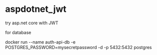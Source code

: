 # aspdotnet_jwt
try asp.net core with JWT

for database

docker run --name auth-api-db -e POSTGRES_PASSWORD=mysecretpassword -d -p 5432:5432 postgres
